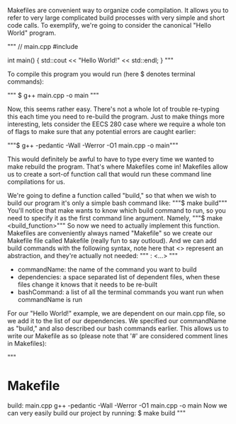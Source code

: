 Makefiles are convenient way to organize code compilation. It allows you to refer to very large complicated build processes with very simple and short code calls. To exemplify, we're going to consider the canonical "Hello World" program.

"""
// main.cpp
#include <iostream>

int main() {
    std::cout << "Hello World!" << std::endl;
}
"""

To compile this program you would run (here $ denotes terminal commands):

"""
$ g++ main.cpp -o main
"""

Now, this seems rather easy. There's not a whole lot of trouble re-typing this each time you need to re-build the program. Just to make things more interesting, lets consider the EECS 280 case where we require a whole ton of flags to make sure that any potential errors are caught earlier:

"""$ g++ -pedantic -Wall -Werror -O1 main.cpp -o main"""

This would definitely be awful to have to type every time we wanted to make rebuild the program. That's where Makefiles come in! Makefiles allow us to create a sort-of function call that would run these command line compilations for us.

We're going to define a function called "build," so that when we wish to build our program it's only a simple bash command like:
"""$ make build"""
You'll notice that make wants to know which build command to run, so you need to specify it as the first command line argument. Namely,
"""$ make <build_function>"""
So now we need to actually implement this function. Makefiles are conveniently always named "Makefile" so we create our Makefile file called Makefile (really fun to say outloud). And we can add build commands with the following syntax, note here that <> represent an abstraction, and they're actually not needed:
"""
<commandName>: <dependencies>
	       <bashCommand0>
		<...>
			<bashCommandN>
"""

* commandName: the name of the command you want to build
* dependencies: a space separated list of dependent files, when these files change it knows that it needs to be re-built
* bashCommand: a list of all the terminal commands you want run when commandName is run

For our "Hello World!" example, we are dependent on our main.cpp file, so we add it to the list of our dependencies. We specified our commandName as "build," and also described our bash commands earlier. This allows us to write our Makefile as so (please note that '#' are considered comment lines in Makefiles):

"""
# Makefile

build: main.cpp
       g++ -pedantic -Wall -Werror -O1 main.cpp -o main
       Now we can very easily build our project by running:
       $ make build
"""

